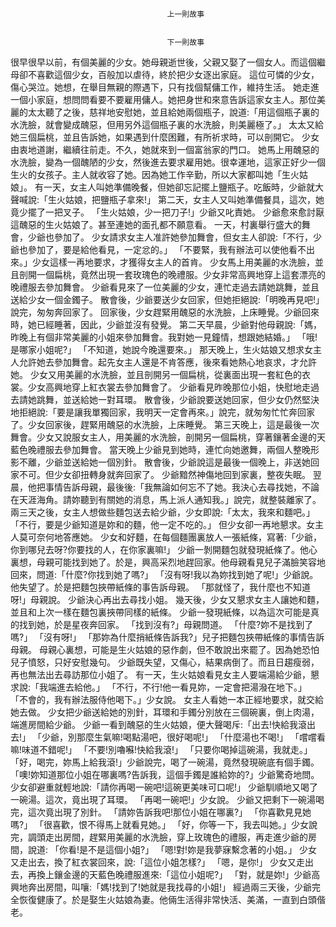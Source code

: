 
    	
									   
									   上一則故事
									   
									   
									   下一則故事
									   
									









很早很早以前，有個美麗的少女。她母親逝世後，父親又娶了一個女人。而這個繼母卻不喜歡這個少女，百般加以虐待，終於把少女逐出家庭。
這位可憐的少女，傷心哭泣。她想，在舉目無親的際遇下，只有找個幫傭工作，維持生活。
她走進一個小家庭，想問問看要不要雇用傭人。她把身世和來意告訴這家女主人。那位美麗的太太聽了之後，慈祥地安慰她，並且給她兩個瓶子，說道:「用這個瓶子裏的水洗臉，就會變成醜惡，但用另外這個瓶子裏的水洗臉，則美麗極了。」
太太又給她三個扁桃，並且告訴她，如果遇到什麼困難，有所祈求時，可以剖開它。
少女由衷地道謝，繼續往前走。不久，她就來到一個富翁家的門口。
她馬上用醜惡的水洗臉，變為一個醜陋的少女，然後進去要求雇用她。很幸運地，這家正好少一個生火的女孩子。主人就收容了她。因為她工作辛勤，所以大家都叫她「生火姑娘」。
有一天，女主人叫她準備晚餐，但她卻忘記擺上鹽瓶子。吃飯時，少爺就大聲喊說:「生火姑娘，把鹽瓶子拿來!」
第二天，女主人又叫她準備餐具，這次，她竟少擺了一把叉子。
「生火姑娘，少一把刀子!」少爺又叱責她。
少爺愈來愈討厭這醜惡的生火姑娘了。甚至連她的面孔都不願意看。
一天，村裏舉行盛大的舞會，少爺也參加了。
少女請求女主人准許她參加舞會，但女主人卻說:「不行，少爺也參加了，要是給他看見，一定忿的。」
「不要緊，我有辦法可以使他看不出來。」少女這樣一再地要求，才獲得女主人的首肯。
少女馬上用美麗的水洗臉，並且剖開一個扁桃，竟然出現一套玫瑰色的晚禮服。少女非常高興地穿上這套漂亮的晚禮服去參加舞會。
少爺看見來了一位美麗的少女，連忙走過去請她跳舞，並且送給少女一個金鐲子。
散會後，少爺要送少女回家，但她拒絕說:「明晚再見吧!」說完，匆匆奔回家了。
回家後，少女趕緊用醜惡的水洗臉，上床睡覺。少爺回來時，她已經睡著，因此，少爺並沒有發覺。
第二天早晨，少爺對他母親說:「媽，昨晚上有個非常美麗的小姐來參加舞會。我對她一見鐘情，想跟她結婚。」
「哦!是哪家小姐呢?」
「不知道，她說今晚還要來。」
那天晚上，生火姑娘又想求女主人允許她去參加舞會。起先女主人還是不肯答應，後來看她熱心地哀求，才允許她。
少女又用美麗的水洗臉，並且剖開另一個扁桃，從裏面出現一套紅色的衣裳。少女高興地穿上紅衣裳去參加舞會了。
少爺看見昨晚那位小姐，快慰地走過去請她跳舞，並送給她一對耳環。
散會後，少爺說要送她回家，但少女仍然堅決地拒絕說:「要是讓我單獨回家，我明天一定會再來。」說完，就匆匆忙忙奔回家了。少女回家後，趕緊用醜惡的水洗臉，上床睡覺。
第三天晚上，這是最後一次舞會。少女又說服女主人，用美麗的水洗臉，剖開另一個扁桃，穿著鑲著金邊的天藍色晚禮服去參加舞會。
當天晚上少爺見到她時，連忙向她邀舞，兩個人整晚形影不離，少爺並送給她一個別針。
散會後，少爺說這是最後一個晚上，非送她回家不可。但少女卻扭轉身就奔回家了。
少爺黯然神傷地回到家裏，整夜失眠。
翌晨，他把事情告訴母親，最後後:「我無論如何忘不了她。我決心去尋找她，不論在天涯海角。請妳聽到有關她的消息，馬上派人通知我。」說完，就整裝離家了。
兩三天之後，女主人想做些麵包送去給少爺，少女即說:「太太，我來和麵吧。」
「不行，要是少爺知道是妳和的麵，他一定不吃的。」
但少女卻一再地懇求。女主人莫可奈何地答應她。
少女和好麵，在每個麵團裏放人一張紙條，寫著:「少爺，你到哪兒去呀?你要找的人，在你家裏嘛!」
少爺一剝開麵包就發現紙條了。他心裏想，母親可能找到她了。於是，興高采烈地趕回家。他母親看見兒子滿臉笑容地回來，問道:「什麼?你找到她了嗎?」
「沒有呀!我以為妳找到她了呢!」少爺說。
他失望了。於是把麵包挾帶紙條的事告訴母親。
「那就怪了，我什麼也不知道呀!」母親說。
少爺決心再出去尋找小姐。
幾天後，少女又懇求女主人讓她和麵，並且和上次一樣在麵包裏挾帶同樣的紙條。
少爺一發現紙條，以為這次可能是真的找到她，於是星夜奔回家。
「找到沒有?」母親問道。
「什麼?妳不是找到了嗎?」
「沒有呀!」
「那妳為什麼捎紙條告訴我?」兒子把麵包挾帶紙條的事情告訴母親。
母親心裏想，可能是生火姑娘的惡作劇，但不敢說出來罷了。因為她恐怕兒子憤怒，只好安慰幾句。
少爺既失望，又傷心，結果病倒了。而且日趨瘦弱，再也無法出去尋訪那位小姐了。
有一天，生火姑娘看見女主人要端湯給少爺，懇求說:「我端進去給他。」
「不行，不行!他一看見妳，一定會把湯潑在地下。」
「不會的，我有辦法服侍他喝下。」少女說。
女主人看她一本正經地要求，就交給她去做。
少女把少爺送給她的別針，耳環和手鐲分別放在三個碗裏，倒上肉湯，端進房間給少爺。
少爺一看到醜惡的生火姑娘，便大聲喝斥:「出去!快給我滾出去!」
「少爺，別那麼生氣嘛!喝點湯吧，很好喝呢!」
「什麼湯也不喝!」
「嚐嚐看嘛!味道不錯呢!」
「不要!別嚕囌!快給我滾!」
「只要你喝掉這碗湯，我就走。」
「好，喝完，妳馬上給我滾!」少爺說完，喝了一碗湯，竟然發現碗底有個手鐲。
「噢!妳知道那位小姐在哪裏嗎?告訴我，這個手鐲是誰給妳的?」少爺驚奇地問。
少女卻避重就輕地說:「請你再喝一碗吧!這碗更美味可口呢!」
少爺馴順地又喝了一碗湯。這次，竟出現了耳環。
「再喝一碗吧!」少女說。
少爺又把剩下一碗湯喝完，這次竟出現了別針。
「請妳告訴我吧!那位小姐在哪裏?」
「你喜歡見見她嗎?」
「很喜歡，恨不得馬上就看見她。」
「好，你等一下，我去叫她。」少女說完，調頭走出房間，趕緊用美麗的水洗臉，穿上玫瑰色的禮服，再走進少爺的房間，說道:
「你看!是不是這個小姐?」
「嗯!對!妳是我夢寐繫念著的小姐。」
少女又走出去，換了紅衣裳回來，說:「這位小姐怎樣?」
「嗯，是你!」
少女又走出去，再換上鑲金邊的天藍色晚禮服進來:「這位小姐呢?」
「對，就是妳!」少爺高興地奔出房間，叫嚷:「媽!找到了!她就是我找尋的小姐!」
經過兩三天後，少爺完全恢復健康了。於是娶生火姑娘為妻。他倆生活得非常快活、美滿，一直到白頭偕老。
 











    